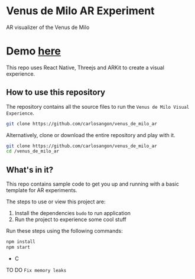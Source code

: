 # Venus de Milo AR Experiment
AR visualizer of the Venus de Milo
<br/>

# Demo  <a href src="https://www.youtube.com/embed/ZTInc3lfebo"> here </a>

This repo uses React Native, Threejs and ARKit to create a visual experience. 

## How to use this repository

The repository contains all the source files to run the `Venus de Milo Visual Experience`.


```bash
git clone https://github.com/carlosangon/venus_de_milo_ar
```

Alternatively, clone or download the entire repository and play with it.

```bash
git clone https://github.com/carlosangon/venus_de_milo_ar
cd /venus_de_milo_ar
```

## What's in it?

This repo contains sample code to get you up and running with a basic template for AR experiments.

The steps to use or view this project are:

1. Install the dependencies `budo` to run application
2. Run the project to experience some cool stuff

Run these steps using the following commands:

```bash
npm install
npm start
```
- C

TO DO `Fix memory leaks`
